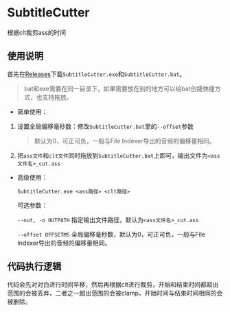# SubtitleCutter
根据clt裁剪ass的时间

## 使用说明

首先在[Releases](/zhimengsub/SubtitleCutter/releases/latest)下载`SubtitleCutter.exe`和`SubtitleCutter.bat`。

> bat和exe需要在同一目录下，如果需要放在别的地方可以给bat创捷快捷方式，也支持拖放。

- 简单使用：

1. 设置全局偏移毫秒数：修改`SubtitleCutter.bat`里的`--offset`参数

   > 默认为0，可正可负，一般与File Indexer导出的音频的偏移量相同。

2. 把`ass文件`和`clt文件`同时拖放到`SubtitleCutter.bat`上即可，输出文件为`<ass文件名>_cut.ass`

- 高级使用：

  `SubtitleCutter.exe <ass路径> <clt路径>`

  可选参数：

  `--out, -o OUTPATH` 指定输出文件路径，默认为`<ass文件名>_cut.ass`

  `--offset OFFSETMS` 全局偏移毫秒数，默认为0，可正可负，一般与File Indexer导出的音频的偏移量相同。

## 代码执行逻辑

代码会先对对白进行时间平移，然后再根据clt进行裁剪，开始和结束时间都超出范围的会被丢弃，二者之一超出范围的会被clamp，开始时间与结束时间相同的会被删除。
